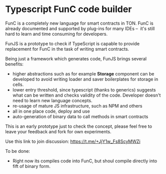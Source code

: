 # Typescript FunC code builder

FunC is a completely new language for smart contracts in TON. FunC is already documented and supported by plug-ins for many IDEs – 
it's still hard to learn and time consuming for developers.

FunJS is a prototype to check if TypeScript is capable to provide replacement for FunC in the task of writing smart contracts.

Being just a framework which generates code, FunJS brings several benefits:
* higher abstractions such as for example **Storage** component can be developed to avoid writing loader and saver boilerplates for storage in cells.
* lower entry threshold, since typescript (thanks to generics) suggests what can be written and checks validity of the code. Developer doesn't need to learn new language concepts.
* re-usage of mature JS infrastructure, such as NPM and others
* all in one place code, deploy and use
* auto-generation of binary data to call methods in smart contracts

This is an early prototype just to check the concept, please feel free to leave your feedback and fork for own experiments.

Use this link to join discussion: https://t.me/+JjY1w_Fs8ScyMWZi

To be done:
* Right now its compiles code into FunC, but shoul compile directly into fift of binary form.